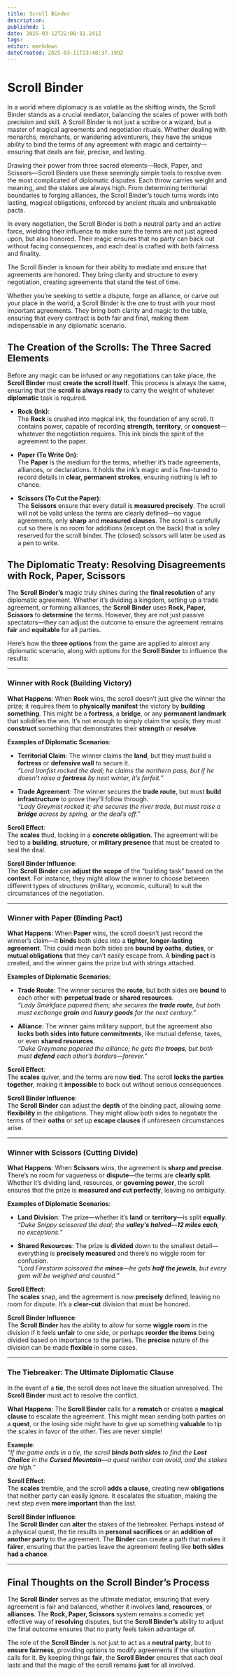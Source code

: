 ```yaml
---
title: Scroll Binder
description: 
published: 1
date: 2025-03-12T22:08:51.241Z
tags: 
editor: markdown
dateCreated: 2025-03-11T23:48:37.199Z
---
```


# Scroll Binder
In a world where diplomacy is as volatile as the shifting winds, the Scroll Binder stands as a crucial mediator, balancing the scales of power with both precision and skill. A Scroll Binder is not just a scribe or a wizard, but a master of magical agreements and negotiation rituals. Whether dealing with monarchs, merchants, or wandering adventurers, they have the unique ability to bind the terms of any agreement with magic and certainty—ensuring that deals are fair, precise, and lasting.

Drawing their power from three sacred elements—Rock, Paper, and Scissors—Scroll Binders use these seemingly simple tools to resolve even the most complicated of diplomatic disputes. Each throw carries weight and meaning, and the stakes are always high. From determining territorial boundaries to forging alliances, the Scroll Binder’s touch turns words into lasting, magical obligations, enforced by ancient rituals and unbreakable pacts.

In every negotiation, the Scroll Binder is both a neutral party and an active force, wielding their influence to make sure the terms are not just agreed upon, but also honored. Their magic ensures that no party can back out without facing consequences, and each deal is crafted with both fairness and finality.

The Scroll Binder is known for their ability to mediate and ensure that agreements are honored. They bring clarity and structure to every negotiation, creating agreements that stand the test of time.

Whether you’re seeking to settle a dispute, forge an alliance, or carve out your place in the world, a Scroll Binder is the one to trust with your most important agreements. They bring both clarity and magic to the table, ensuring that every contract is both fair and final, making them indispensable in any diplomatic scenario.

## The Creation of the Scrolls: The Three Sacred Elements

Before any magic can be infused or any negotiations can take place, the **Scroll Binder** must **create the scroll itself**. This process is always the same, ensuring that the **scroll is always ready** to carry the weight of whatever **diplomatic** task is required.

- **Rock (Ink)**:  
The **Rock** is crushed into magical ink, the foundation of any scroll. It contains power, capable of recording **strength**, **territory**, or **conquest**—whatever the negotiation requires. This ink binds the spirit of the agreement to the paper.
  
- **Paper (To Write On)**:  
The **Paper** is the medium for the terms, whether it’s trade agreements, alliances, or declarations. It holds the ink’s magic and is fine-tuned to record details in **clear, permanent strokes**, ensuring nothing is left to chance.

- **Scissors (To Cut the Paper)**:  
The **Scissors** ensure that every detail is **measured precisely**. The scroll will not be valid unless the terms are clearly defined—no vague agreements, only **sharp** and **measured clauses**. The scroll is carefully cut so there is no room for additions (except on the back) that is soley reserved for the scroll binder. The (closed) scissors will later be used as a pen to write.

## The Diplomatic Treaty: Resolving Disagreements with Rock, Paper, Scissors

The **Scroll Binder’s** magic truly shines during the **final resolution** of any diplomatic agreement. Whether it’s dividing a kingdom, setting up a trade agreement, or forming alliances, the **Scroll Binder** uses **Rock, Paper, Scissors** to **determine** the terms. However, they are not just passive spectators—they can adjust the outcome to ensure the agreement remains **fair** and **equitable** for all parties.

Here’s how the **three options** from the game are applied to almost any diplomatic scenario, along with options for the **Scroll Binder** to influence the results:

---

### **Winner with Rock (Building Victory)**

**What Happens**: When **Rock** wins, the scroll doesn’t just give the winner the prize; it requires them to **physically manifest** the victory by **building something**. This might be a **fortress**, a **bridge**, or any **permanent landmark** that solidifies the win. It’s not enough to simply claim the spoils; they must **construct** something that demonstrates their **strength** or **resolve**.

**Examples of Diplomatic Scenarios**:

- **Territorial Claim**: The winner claims the **land**, but they must build a **fortress** or **defensive wall** to secure it.  
  _“Lord Ironfist rocked the deal; he claims the northern pass, but if he doesn’t raise a **fortress** by next winter, it’s forfeit.”_

- **Trade Agreement**: The winner secures the **trade route**, but must **build infrastructure** to prove they’ll follow through.  
  _“Lady Greymist rocked it; she secures the river trade, but must raise a **bridge** across by spring, or the deal’s off.”_

**Scroll Effect**:  
The **scales** thud, locking in a **concrete obligation**. The agreement will be tied to a **building**, **structure**, or **military presence** that must be created to seal the deal. 

**Scroll Binder Influence**:  
The **Scroll Binder** can **adjust the scope** of the “building task” based on the **context**. For instance, they might allow the winner to choose between different types of structures (military, economic, cultural) to suit the circumstances of the negotiation.

---

### **Winner with Paper (Binding Pact)**

**What Happens**: When **Paper** wins, the scroll doesn’t just record the winner’s claim—it **binds** both sides into a **tighter, longer-lasting agreement**. This could mean both sides are **bound by oaths**, **duties**, or **mutual obligations** that they can’t easily escape from. A **binding pact** is created, and the winner gains the prize but with strings attached.

**Examples of Diplomatic Scenarios**:

- **Trade Route**: The winner secures the **route**, but both sides are **bound** to each other with **perpetual trade** or **shared resources**.  
  _“Lady Smirkface papered them; she secures the **trade route**, but both must exchange **grain** and **luxury goods** for the next century.”_

- **Alliance**: The winner gains military support, but the agreement also **locks both sides into future commitments**, like mutual defense, taxes, or even **shared resources**.  
  _“Duke Greymane papered the alliance; he gets the **troops**, but both must **defend** each other’s borders—forever.”_

**Scroll Effect**:  
The **scales** quiver, and the terms are now **tied**. The scroll **locks the parties together**, making it **impossible** to back out without serious consequences.

**Scroll Binder Influence**:  
The **Scroll Binder** can adjust the **depth** of the binding pact, allowing some **flexibility** in the obligations. They might allow both sides to negotiate the terms of their **oaths** or set up **escape clauses** if unforeseen circumstances arise.

---

### **Winner with Scissors (Cutting Divide)**

**What Happens**: When **Scissors** wins, the agreement is **sharp and precise**. There’s no room for vagueness or **dispute**—the terms are **clearly split**. Whether it’s dividing land, resources, or **governing power**, the scroll ensures that the prize is **measured and cut perfectly**, leaving no ambiguity.

**Examples of Diplomatic Scenarios**:

- **Land Division**: The prize—whether it’s **land** or **territory**—is split **equally**.  
  _“Duke Snippy scissored the deal; the **valley’s halved**—**12 miles each**, no exceptions.”_

- **Shared Resources**: The prize is **divided** down to the smallest detail—everything is **precisely measured** and there’s no wiggle room for confusion.  
  _“Lord Firestorm scissored the **mines**—he gets **half the jewels**, but every gem will be weighed and counted.”_

**Scroll Effect**:  
The **scales** snap, and the agreement is now **precisely** defined, leaving no room for dispute. It’s a **clear-cut** division that must be honored.

**Scroll Binder Influence**:  
The **Scroll Binder** has the ability to allow for some **wiggle room** in the division if it feels **unfair** to one side, or perhaps **reorder the items** being divided based on importance to the parties. The **precise** nature of the division can be made **flexible** in some cases.

---

### **The Tiebreaker: The Ultimate Diplomatic Clause**

In the event of a **tie**, the scroll does not leave the situation unresolved. The **Scroll Binder** must act to resolve the conflict.

**What Happens**: The **Scroll Binder** calls for a **rematch** or creates a **magical clause** to escalate the agreement. This might mean sending both parties on a **quest**, or the losing side might have to give up something **valuable** to tip the scales in favor of the other. Ties are never simple!

**Example**:  
_“If the game ends in a tie, the scroll **binds both sides** to find the **Lost Chalice** in the **Cursed Mountain**—a quest neither can avoid, and the stakes are high.”_

**Scroll Effect**:  
The **scales** tremble, and the scroll **adds a clause**, creating new **obligations** that neither party can easily ignore. It escalates the situation, making the next step even **more important** than the last.

**Scroll Binder Influence**:  
The **Scroll Binder** can **alter** the stakes of the tiebreaker. Perhaps instead of a physical quest, the tie results in **personal sacrifices** or an **addition of another party** to the agreement. The **Binder** can create a path that makes it **fairer**, ensuring that the parties leave the agreement feeling like **both sides had a chance**.

---

## Final Thoughts on the Scroll Binder’s Process

The **Scroll Binder** serves as the ultimate mediator, ensuring that every agreement is fair and balanced, whether it involves **land**, **resources**, or **alliances**. The **Rock, Paper, Scissors** system remains a comedic yet effective way of **resolving** disputes, but the **Scroll Binder’s** ability to adjust the final outcome ensures that no party feels taken advantage of.

The role of the **Scroll Binder** is not just to act as a **neutral party**, but to **ensure fairness**, providing options to modify agreements if the situation calls for it. By keeping things **fair**, the **Scroll Binder** ensures that each deal lasts and that the magic of the scroll remains **just** for all involved.
